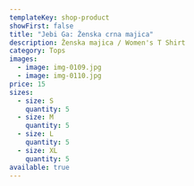 ```yaml
---
templateKey: shop-product
showFirst: false
title: "Jebi Ga: Ženska crna majica"
description: Ženska majica / Women's T Shirt
category: Tops
images:
  - image: img-0109.jpg
  - image: img-0110.jpg
price: 15
sizes:
  - size: S
    quantity: 5
  - size: M
    quantity: 5
  - size: L
    quantity: 5
  - size: XL
    quantity: 5
available: true
---
```

